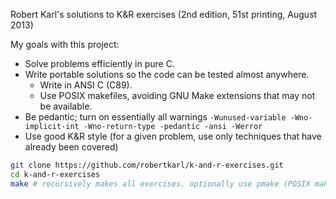 Robert Karl's solutions to K&R exercises (2nd edition, 51st printing, August 2013)

My goals with this project:
- Solve problems efficiently in pure C.
- Write portable solutions so the code can be tested almost anywhere.
	- Write in ANSI C (C89). 
	- Use POSIX makefiles, avoiding GNU Make extensions that may not be available.
- Be pedantic; turn on essentially all warnings `-Wunused-variable -Wno-implicit-int -Wno-return-type -pedantic -ansi -Werror`
- Use good K&R style (for a given problem, use only techniques that have already been covered)

```sh
git clone https://github.com/robertkarl/k-and-r-exercises.git
cd k-and-r-exercises
make # recursively makes all exercises. optionally use pmake (POSIX make)
```
